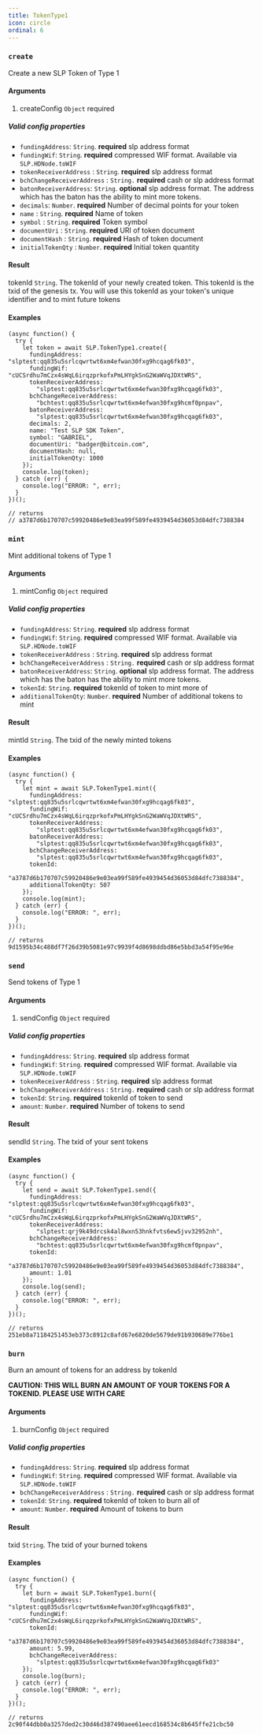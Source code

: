 ```yaml
---
title: TokenType1
icon: circle
ordinal: 6
---
```


### `create`

Create a new SLP Token of Type 1

#### Arguments

1.  createConfig `Object` required

##### Valid config properties

- `fundingAddress`: `String`. **required** slp address format
- `fundingWif`: `String`. **required** compressed WIF format. Available via `SLP.HDNode.toWIF`
- `tokenReceiverAddress` : `String`. **required** slp address format
- `bchChangeReceiverAddress` : `String.` **required** cash or slp address format
- `batonReceiverAddress`: `String`. **optional** slp address format. The address which has the baton has the ability to mint more tokens.
- `decimals`: `Number`. **required** Number of decimal points for your token
- `name` : `String`. **required** Name of token
- `symbol` : `String`. **required** Token symbol
- `documentUri` : `String`. **required** URI of token document
- `documentHash` : `String`. **required** Hash of token document
- `initialTokenQty` : `Number`. **required** Initial token quantity

#### Result

tokenId `String`. The tokenId of your newly created token. This tokenId is the txid of the genesis tx. You will use this tokenId as your token's unique identifier and to mint future tokens

#### Examples

    (async function() {
      try {
        let token = await SLP.TokenType1.create({
          fundingAddress: "slptest:qq835u5srlcqwrtwt6xm4efwan30fxg9hcqag6fk03",
          fundingWif: "cUCSrdhu7mCzx4sWqL6irqzprkofxPmLHYgkSnG2WaWVqJDXtWRS",
          tokenReceiverAddress:
            "slptest:qq835u5srlcqwrtwt6xm4efwan30fxg9hcqag6fk03",
          bchChangeReceiverAddress:
            "bchtest:qq835u5srlcqwrtwt6xm4efwan30fxg9hcmf0pnpav",
          batonReceiverAddress:
            "slptest:qq835u5srlcqwrtwt6xm4efwan30fxg9hcqag6fk03",
          decimals: 2,
          name: "Test SLP SDK Token",
          symbol: "GABRIEL",
          documentUri: "badger@bitcoin.com",
          documentHash: null,
          initialTokenQty: 1000
        });
        console.log(token);
      } catch (err) {
        console.log("ERROR: ", err);
      }
    })();

    // returns
    // a3787d6b170707c59920486e9e03ea99f589fe4939454d36053d84dfc7388384

### `mint`

Mint additional tokens of Type 1

#### Arguments

1.  mintConfig `Object` required

##### Valid config properties

- `fundingAddress`: `String`. **required** slp address format
- `fundingWif`: `String`. **required** compressed WIF format. Available via `SLP.HDNode.toWIF`
- `tokenReceiverAddress` : `String`. **required** slp address format
- `bchChangeReceiverAddress` : `String.` **required** cash or slp address format
- `batonReceiverAddress`: `String`. **optional** slp address format. The address which has the baton has the ability to mint more tokens.
- `tokenId`: `String`. **required** tokenId of token to mint more of
- `additionalTokenQty`: `Number`. **required** Number of additional tokens to mint

#### Result

mintId `String`. The txid of the newly minted tokens

#### Examples

    (async function() {
      try {
        let mint = await SLP.TokenType1.mint({
          fundingAddress: "slptest:qq835u5srlcqwrtwt6xm4efwan30fxg9hcqag6fk03",
          fundingWif: "cUCSrdhu7mCzx4sWqL6irqzprkofxPmLHYgkSnG2WaWVqJDXtWRS",
          tokenReceiverAddress:
            "slptest:qq835u5srlcqwrtwt6xm4efwan30fxg9hcqag6fk03",
          batonReceiverAddress:
            "slptest:qq835u5srlcqwrtwt6xm4efwan30fxg9hcqag6fk03",
          bchChangeReceiverAddress:
            "slptest:qq835u5srlcqwrtwt6xm4efwan30fxg9hcqag6fk03",
          tokenId:
            "a3787d6b170707c59920486e9e03ea99f589fe4939454d36053d84dfc7388384",
          additionalTokenQty: 507
        });
        console.log(mint);
      } catch (err) {
        console.log("ERROR: ", err);
      }
    })();

    // returns
    9d1595b34c488df7f26d39b5081e97c9939f4d8698ddbd86e5bbd3a54f95e96e

### `send`

Send tokens of Type 1

#### Arguments

1.  sendConfig `Object` required

##### Valid config properties

- `fundingAddress`: `String`. **required** slp address format
- `fundingWif`: `String`. **required** compressed WIF format. Available via `SLP.HDNode.toWIF`
- `tokenReceiverAddress` : `String`. **required** slp address format
- `bchChangeReceiverAddress` : `String.` **required** cash or slp address format
- `tokenId`: `String`. **required** tokenId of token to send
- `amount`: `Number`. **required** Number of tokens to send

#### Result

sendId `String`. The txid of your sent tokens

#### Examples

    (async function() {
      try {
        let send = await SLP.TokenType1.send({
          fundingAddress: "slptest:qq835u5srlcqwrtwt6xm4efwan30fxg9hcqag6fk03",
          fundingWif: "cUCSrdhu7mCzx4sWqL6irqzprkofxPmLHYgkSnG2WaWVqJDXtWRS",
          tokenReceiverAddress:
            "slptest:qrj9k49drcsk4al8wxn53hnkfvts6ew5jvv32952nh",
          bchChangeReceiverAddress:
            "bchtest:qq835u5srlcqwrtwt6xm4efwan30fxg9hcmf0pnpav",
          tokenId:
            "a3787d6b170707c59920486e9e03ea99f589fe4939454d36053d84dfc7388384",
          amount: 1.01
        });
        console.log(send);
      } catch (err) {
        console.log("ERROR: ", err);
      }
    })();

    // returns
    251eb8a71184251453eb373c8912c8afd67e6820de5679de91b930689e776be1

### `burn`

Burn an amount of tokens for an address by tokenId

**CAUTION: THIS WILL BURN AN AMOUNT OF YOUR TOKENS FOR A TOKENID. PLEASE USE WITH CARE**

#### Arguments

1.  burnConfig `Object` required

##### Valid config properties

- `fundingAddress`: `String`. **required** slp address format
- `fundingWif`: `String`. **required** compressed WIF format. Available via `SLP.HDNode.toWIF`
- `bchChangeReceiverAddress` : `String.` **required** cash or slp address format
- `tokenId`: `String`. **required** tokenId of token to burn all of
- `amount`: `Number`. **required** Amount of tokens to burn

#### Result

txid `String`. The txid of your burned tokens

#### Examples

    (async function() {
      try {
        let burn = await SLP.TokenType1.burn({
          fundingAddress: "slptest:qq835u5srlcqwrtwt6xm4efwan30fxg9hcqag6fk03",
          fundingWif: "cUCSrdhu7mCzx4sWqL6irqzprkofxPmLHYgkSnG2WaWVqJDXtWRS",
          tokenId:
            "a3787d6b170707c59920486e9e03ea99f589fe4939454d36053d84dfc7388384",
          amount: 5.99,
          bchChangeReceiverAddress:
            "slptest:qq835u5srlcqwrtwt6xm4efwan30fxg9hcqag6fk03"
        });
        console.log(burn);
      } catch (err) {
        console.log("ERROR: ", err);
      }
    })();

    // returns
    2c90f44dbb0a3257ded2c30d46d387490aee61eecd168534c8b645ffe21cbc50
